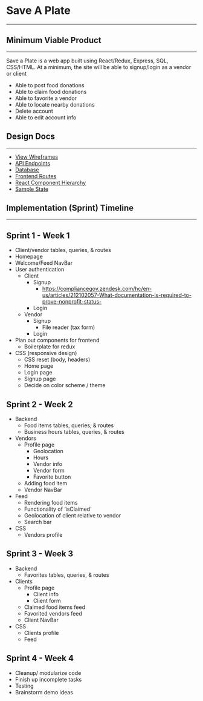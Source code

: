 # Save A Plate

---

## Minimum Viable Product

---

Save a Plate is a web app built using React/Redux, Express, SQL, CSS/HTML. At a minimum, the site will be able to
signup/login as a vendor or client

- Able to post food donations
- Able to claim food donations
- Able to favorite a vendor
- Able to locate nearby donations
- Delete account
- Able to edit account info

## Design Docs

---

- [View Wireframes](./DOCS/Wireframes)
- [API Endpoints](./DOCS/API_ENDPOINTS/API_ENDPOINTS.md)
- [Database](./DOCS/Database/schema.md)
- [Frontend Routes](./DOCS/FrontendRoutes/frontendRoutes.md)
- [React Component Hierarchy](./DOCS/ReactComponentHierarchy/reactComponents.md)
- [Sample State](./DOCS/SampleState/SampleState.md)


## Implementation (Sprint) Timeline

---

## Sprint 1 - Week 1

- Client/vendor tables, queries, & routes
- Homepage
- Welcome/Feed NavBar
- User authentication
  - Client
    - Signup
      - https://compliancegov.zendesk.com/hc/en-us/articles/212102057-What-documentation-is-required-to-prove-nonprofit-status-
    - Login
  - Vendor
    - Signup
      - File reader (tax form)
    - Login
- Plan out components for frontend
  - Boilerplate for redux
- CSS (responsive design)
  - CSS reset (body, headers)
  - Home page
  - Login page
  - Signup page
  - Decide on color scheme / theme

## Sprint 2 - Week 2

- Backend
  - Food items tables, queries, & routes
  - Business hours tables, queries, & routes
- Vendors
  - Profile page
    - Geolocation
    - Hours
    - Vendor info
    - Vendor form
    - Favorite button
  - Adding food item
  - Vendor NavBar
- Feed
  - Rendering food items
  - Functionality of ‘isClaimed’
  - Geolocation of client relative to vendor
  - Search bar
- CSS
  - Vendors profile

## Sprint 3 - Week 3

- Backend
  - Favorites tables, queries, & routes
- Clients
  - Profile page
    - Client info
    - Client form
  - Claimed food items feed
  - Favorited vendors feed
  - Client NavBar
- CSS
  - Clients profile
  - Feed

## Sprint 4 - Week 4

- Cleanup/ modularize code
- Finish up incomplete tasks
- Testing
- Brainstorm demo ideas
